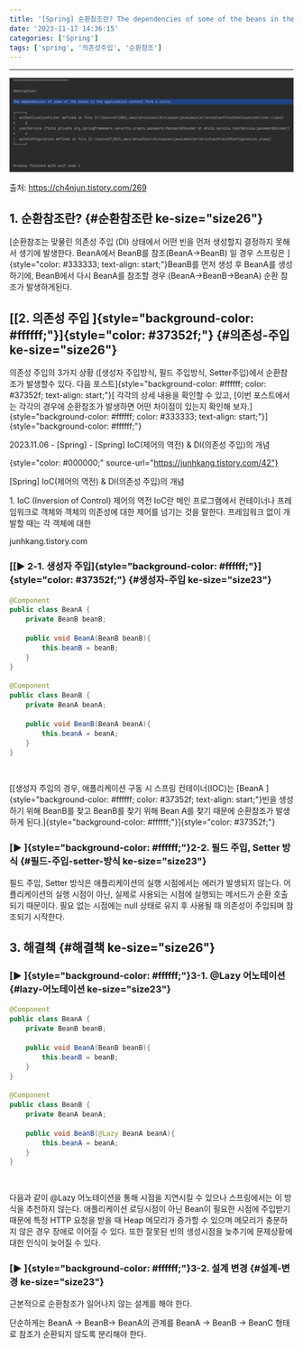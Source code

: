 ```yaml
---
title: '[Spring] 순환참조란? The dependencies of some of the beans in the application context form a cycle'
date: '2023-11-17 14:36:15'
categories: ['Spring']
tags: ['spring', '의존성주입', '순환참조']
---
```


------------------------------------------------------------------------

![](/images/posts/47/img.png)

출처: https://ch4njun.tistory.com/269

## 1. 순환참조란? {#순환참조란 ke-size="size26"}

[순환참조는 맞물린 의존성 주입 (DI) 상태에서 어떤 빈을 먼저 생성할지 결정하지 못해서 생기에 발생한다. BeanA에서 BeanB를 참조(BeanA-\>BeanB) 일 경우 스프링은 ]{style="color: #333333; text-align: start;"}BeanB를 먼저 생성 후 BeanA를 생성하기에, BeanB에서 다시 BeanA를 참조할 경우 (BeanA-\>BeanB-\>BeanA) 순환 참조가 발생하게된다. 

## [[2. 의존성 주입 ]{style="background-color: #ffffff;"}]{style="color: #37352f;"} {#의존성-주입 ke-size="size26"}

의존성 주입의 3가지 상황 ([생성자 주입방식, 필드 주입방식, Setter주입)에서 순환참조가 발생할수 있다. 다음 포스트]{style="background-color: #ffffff; color: #37352f; text-align: start;"}[ 각각의 상세 내용을 확인할 수 있고, [이번 포스트에서는 각각의 경우에 순환참조가 발생하면 어떤 차이점이 있는지 확인해 보자.]{style="background-color: #ffffff; color: #333333; text-align: start;"}]{style="background-color: #ffffff;"}

2023.11.06 - \[Spring\] - \[Spring\] IoC(제어의 역전) & DI(의존성 주입)의 개념

[](https://junhkang.tistory.com/42){style="color: #000000;" source-url="https://junhkang.tistory.com/42"}
 

[Spring] IoC(제어의 역전) & DI(의존성 주입)의 개념

1\. IoC (Inversion of Control) 제어의 역전 IoC란 메인 프로그램에서 컨테이너나 프레임워크로 객체와 객체의 의존성에 대한 제어를 넘기는 것을 말한다. 프레임워크 없이 개발할 때는 각 객체에 대한

junhkang.tistory.com

### [[▶ 2-1. 생성자 주입]{style="background-color: #ffffff;"}]{style="color: #37352f;"} {#생성자-주입 ke-size="size23"}

``` {.java ke-language="java" ke-type="codeblock"}
@Component
public class BeanA {
    private BeanB beanB;

    public void BeanA(BeanB beanB){
        this.beanB = beanB;
    }
}

@Component
public class BeanB {
    private BeanA beanA;

    public void BeanB(BeanA beanA){
        this.beanA = beanA;
    }
}
```
 

[[생성자 주입의 경우, 애플리케이션 구동 시 스프링 컨테이너(IOC)는 [BeanA ]{style="background-color: #ffffff; color: #37352f; text-align: start;"}빈을 생성하기 위해 BeanB를 찾고 BeanB를 찾기 위해 Bean A를 찾기 때문에 순환참조가 발생하게 된다.]{style="background-color: #ffffff;"}]{style="color: #37352f;"}

### [▶ ]{style="background-color: #ffffff;"}2-2. 필드 주입, Setter 방식 {#필드-주입-setter-방식 ke-size="size23"}

필드 주입, Setter 방식은 애플리케이션의 실행 시점에서는 에러가 발생되지 않는다. 어플리케이션의 실행 시점이 아닌, 실제로 사용되는 시점에 실행되는 메서드가 순환 호출되기 때문이다. 필요 없는 시점에는 null 상태로 유지 후 사용될 때 의존성이 주입되며 참조되기 시작한다.

## 3. 해결책 {#해결책 ke-size="size26"}

### [▶ ]{style="background-color: #ffffff;"}3-1. \@Lazy 어노테이션 {#lazy-어노테이션 ke-size="size23"}

``` {.java ke-language="java" ke-type="codeblock"}
@Component
public class BeanA {
    private BeanB beanB;

    public void BeanA(BeanB beanB){
        this.beanB = beanB;
    }
}

@Component
public class BeanB {
    private BeanA beanA;

    public void BeanB(@Lazy BeanA beanA){
        this.beanA = beanA;
    }
}
```
 

다음과 같이 \@Lazy 어노테이션을 통해 시점을 지연시킬 수 있으나 스프링에서는 이 방식을 추천하지 않는다. 애플리케이션 로딩시점이 아닌 Bean이 필요한 시점에 주입받기 때문에 특정 HTTP 요청을 받을 때 Heap 메모리가 증가할 수 있으며 메모리가 충분하지 않은 경우 장애로 이어질 수 있다. 또한 잘못된 빈의 생성시점을 늦추기에 문제상황에 대한 인식이 늦어질 수 있다.

### [▶ ]{style="background-color: #ffffff;"}3-2. 설계 변경 {#설계-변경 ke-size="size23"}

근본적으로 순환참조가 일어나지 않는 설계를 해야 한다.

단순하게는 BeanA -\> BeanB-\> BeanA의 관계를 BeanA -\> BeanB -\> BeanC 형태로 참조가 순환되지 않도록 분리해야 한다.
 

 

 

 

